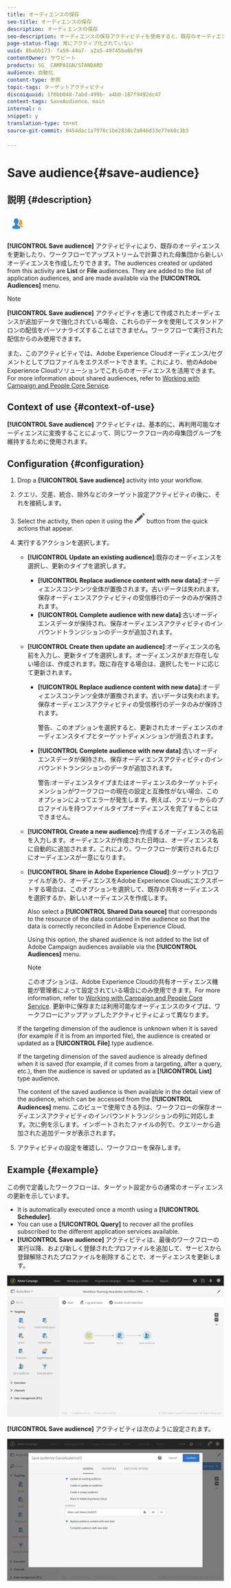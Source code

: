 ```yaml
---
title: オーディエンスの保存
seo-title: オーディエンスの保存
description: オーディエンスの保存
seo-description: オーディエンスの保存アクティビティを使用すると、既存のオーディエンスを更新したり、ワークフローでアップストリームで計算された母集団から新しいオーディエンスを作成したりできます。
page-status-flag: 常にアクティブ化されていない
uuid: 8babb173- fa59-44a7- a2a5-49f45ba6bf99
contentOwner: サウビート
products: SG_ CAMPAIGN/STANDARD
audience: 自動化
content-type: 参照
topic-tags: ターゲットアクティビティ
discoiquuid: 1f6bb048-7abd-499b- a4b0-187f9492dc47
context-tags: SaveAudience、main
internal: n
snippet: y
translation-type: tm+mt
source-git-commit: 0454dac1a7976c1be2838c2a846d33e77e60c3b3

---
```



# Save audience{#save-audience}

## 説明 {#description}

![](assets/save_audience.png)

**[!UICONTROL Save audience]** アクティビティにより、既存のオーディエンスを更新したり、ワークフローでアップストリームで計算された母集団から新しいオーディエンスを作成したりできます。The audiences created or updated from this activity are **List** or **File** audiences. They are added to the list of application audiences, and are made available via the **[!UICONTROL Audiences]** menu.

>[!NOTE]
>
>**[!UICONTROL Save audience]** アクティビティを通じて作成されたオーディエンスが追加データで強化されている場合、これらのデータを使用してスタンドアロンの配信をパーソナライズすることはできません。ワークフローで実行された配信からのみ使用できます。

また、このアクティビティでは、Adobe Experience Cloudオーディエンス/セグメントとしてプロファイルをエクスポートできます。これにより、他のAdobe Experience Cloudソリューションでこれらのオーディエンスを活用できます。For more information about shared audiences, refer to [Working with Campaign and People Core Service](../../integrating/using/about-campaign-audience-manager-or-people-core-service-integration.md).

## Context of use {#context-of-use}

**[!UICONTROL Save audience]** アクティビティは、基本的に、再利用可能なオーディエンスに変換することによって、同じワークフロー内の母集団グループを維持するために使用されます。

## Configuration {#configuration}

1. Drop a **[!UICONTROL Save audience]** activity into your workflow.
1. クエリ、交差、統合、除外などのターゲット設定アクティビティの後に、それを接続します。
1. Select the activity, then open it using the ![](assets/edit_darkgrey-24px.png) button from the quick actions that appear.
1. 実行するアクションを選択します。

   * **[!UICONTROL Update an existing audience]**:既存のオーディエンスを選択し、更新のタイプを選択します。

      * **[!UICONTROL Replace audience content with new data]**:オーディエンスコンテンツ全体が置換されます。古いデータは失われます。保存オーディエンスアクティビティの受信移行のデータのみが保持されます。
      * **[!UICONTROL Complete audience with new data]**:古いオーディエンスデータが保持され、保存オーディエンスアクティビティのインバウンドトランジションのデータが追加されます。
   * **[!UICONTROL Create then update an audience]**:オーディエンスの名前を入力し、更新タイプを選択します。オーディエンスがまだ存在しない場合は、作成されます。既に存在する場合は、選択したモードに応じて更新されます。

      * **[!UICONTROL Replace audience content with new data]**:オーディエンスコンテンツ全体が置換されます。古いデータは失われます。保存オーディエンスアクティビティの受信移行のデータのみが保持されます。

         警告、このオプションを選択すると、更新されたオーディエンスのオーディエンスタイプとターゲットディメンションが消去されます。

      * **[!UICONTROL Complete audience with new data]**:古いオーディエンスデータが保持され、保存オーディエンスアクティビティのインバウンドトランジションのデータが追加されます。

         警告:オーディエンスタイプまたはオーディエンスのターゲットディメンションがワークフローの現在の設定と互換性がない場合、このオプションによってエラーが発生します。例えば、クエリーからのプロファイルを持つファイルタイプオーディエンスを完了することはできません。
   * **[!UICONTROL Create a new audience]**:作成するオーディエンスの名前を入力します。オーディエンスが作成された日時は、オーディエンス名に自動的に追加されます。これにより、ワークフローが実行されるたびにオーディエンスが一意になります。
   * **[!UICONTROL Share in Adobe Experience Cloud]**:ターゲットプロファイルがあり、オーディエンスをAdobe Experience Cloudにエクスポートする場合は、このオプションを選択して、既存の共有オーディエンスを選択するか、新しいオーディエンスを作成します。

      Also select a **[!UICONTROL Shared Data source]** that corresponds to the resource of the data contained in the audience so that the data is correctly reconciled in Adobe Experience Cloud.

      Using this option, the shared audience is not added to the list of Adobe Campaign audiences available via the **[!UICONTROL Audiences]** menu.

      >[!NOTE]
      >
      >このオプションは、Adobe Experience Cloudの共有オーディエンス機能が管理者によって設定されている場合にのみ使用できます。For more information, refer to [Working with Campaign and People Core Service](../../integrating/using/about-campaign-audience-manager-or-people-core-service-integration.md).
   更新中に保存または利用可能なオーディエンスのタイプは、ワークフローにアップアップしたアクティビティによって異なります。

   If the targeting dimension of the audience is unknown when it is saved (for example if it is from an imported file), the audience is created or updated as a **[!UICONTROL File]** type audience.

   If the targeting dimension of the saved audience is already defined when it is saved (for example, if it comes from a targeting, after a query, etc.), then the audience is saved or updated as a **[!UICONTROL List]** type audience.

   The content of the saved audience is then available in the detail view of the audience, which can be accessed from the **[!UICONTROL Audiences]** menu. このビューで使用できる列は、ワークフローの保存オーディエンスアクティビティのインバウンドトランジションの列に対応します。次に例を示します。インポートされたファイルの列で、クエリーから追加された追加データが表示されます。

1. アクティビティの設定を確認し、ワークフローを保存します。

## Example {#example}

この例で定義したワークフローは、ターゲット設定からの通常のオーディエンスの更新を示しています。

* It is automatically executed once a month using a **[!UICONTROL Scheduler]**.
* You can use a **[!UICONTROL Query]** to recover all the profiles subscribed to the different application services available.
* **[!UICONTROL Save audience]** アクティビティは、最後のワークフローの実行以降、および新しく登録されたプロファイルを追加して、サービスから登録解除されたプロファイルを削除することで、オーディエンスを更新します。

![](assets/save_audience_example_1.png)

**[!UICONTROL Save audience]** アクティビティは次のように設定されます。

![](assets/save_audience_example_2.png)

